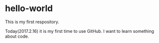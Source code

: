 # hello-world
This is my first respository.

Today(2017.2.16) it is my first time to use GitHub.
I want to learn something about code.

